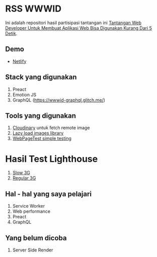# RSS WWWID
Ini adalah repositori hasil partisipasi tantangan ini [Tantangan Web Developer Untuk Membuat Aplikasi Web Bisa Digunakan Kurang Dari 5 Detik](https://medium.com/wwwid/tantangan-web-developer-untuk-membuat-aplikasi-web-bisa-digunakan-kurang-dari-5-detik-70bb7431741d).

## Demo
* [Netlify](https://jimboy-rss-wwwid-preact.netlify.com/)

## Stack yang digunakan
1. Preact
1. Emotion JS
1. GraphQL (https://wwwid-graphql.glitch.me/)

## Tools yang digunakan
1. [Cloudinary](https://cloudinary.com/documentation/fetch_remote_images) untuk fetch remote image
1. [Lazy load images library](https://github.com/ooade/pimg)
1. [WebPageTest simple testing](https://www.webpagetest.org/easy.php)

# Hasil Test Lighthouse
1. [Slow 3G](https://www.webpagetest.org/result/180708_F5_eda3a5486687ac1b60722c20657a2c5a/)
1. [Regular 3G](https://www.webpagetest.org/result/180708_8B_11c5ccc80b977173b74393ad92978b7b/)

## Hal - hal yang saya pelajari
1. Service Worker
1. Web performance
1. Preact
1. GraphQL

## Yang belum dicoba
1. Server Side Render
